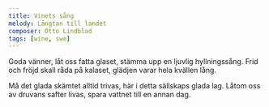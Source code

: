 ```yaml
---
title: Vinets sång
melody: Längtan till landet
composer: Otto Lindblad
tags: [wine, swe]
---
```


Goda vänner, låt oss fatta glaset,
stämma upp en ljuvlig hyllningssång.
Frid och fröjd skall råda på kalaset,
glädjen varar hela kvällen lång.

Må det glada skämtet alltid trivas,
här i detta sällskaps glada lag.
Låtom oss av druvans safter livas,
spara vattnet till en annan dag.
